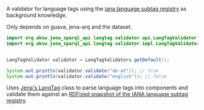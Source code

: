 
A validator for language tags using the [iana language subtag registry](http://www.iana.org/assignments/language-subtag-registry) as  background knowledge.

Only depends on guava, jena-arq and the dataset.

```java
import org.aksw.jena_sparql_api.langtag.validator.api.LangTagValidator;
import org.aksw.jena_sparql_api.langtag.validator.impl.LangTagValidators;


LangTagValidator validator = LangTagValidators.getDefault();

System.out.println(validator.validate("de-at")); // true
System.out.println(validator.validate("english")); // false

```

Uses [Jena's LangTag](https://jena.apache.org/documentation/javadoc/arq/org/apache/jena/riot/web/LangTag.html) class to parse language tags into components and validate them against an [RDFized snapshot of the IANA language subtag registry](https://github.com/SmartDataAnalytics/iana-language-subtag-registry-rdf).
